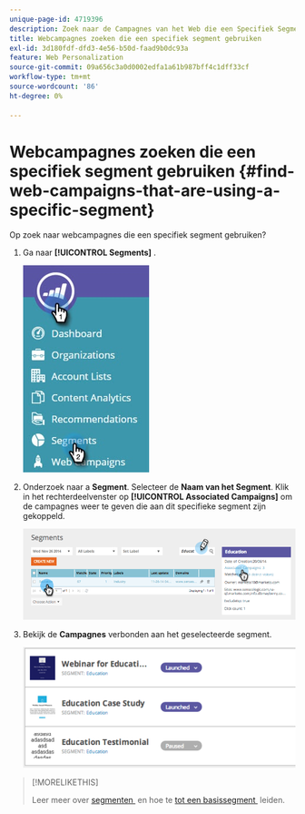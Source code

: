 ```yaml
---
unique-page-id: 4719396
description: Zoek naar de Campagnes van het Web die een Specifiek Segment - de Documenten van Marketo - de Documentatie van het Product gebruiken
title: Webcampagnes zoeken die een specifiek segment gebruiken
exl-id: 3d180fdf-dfd3-4e56-b50d-faad9b0dc93a
feature: Web Personalization
source-git-commit: 09a656c3a0d0002edfa1a61b987bff4c1dff33cf
workflow-type: tm+mt
source-wordcount: '86'
ht-degree: 0%

---
```


# Webcampagnes zoeken die een specifiek segment gebruiken {#find-web-campaigns-that-are-using-a-specific-segment}

Op zoek naar webcampagnes die een specifiek segment gebruiken?

1. Ga naar **[!UICONTROL Segments]** .

   ![](assets/new-dropdown-segments-hand-1.jpg)

1. Onderzoek naar a **Segment**. Selecteer de **Naam van het Segment**. Klik in het rechterdeelvenster op **[!UICONTROL Associated Campaigns]** om de campagnes weer te geven die aan dit specifieke segment zijn gekoppeld.

   ![](assets/image2014-11-26-14-21-59.png)

1. Bekijk de **Campagnes** verbonden aan het geselecteerde segment.

   ![](assets/image2014-11-26-14-3a25-3a30.png)

>[!MORELIKETHIS]
>
>Leer meer over [&#x200B; segmenten &#x200B;](/help/marketo/product-docs/web-personalization/using-web-segments/web-segments.md) en hoe te [&#x200B; tot een basissegment &#x200B;](/help/marketo/product-docs/web-personalization/using-web-segments/create-a-basic-web-segment.md) leiden.
